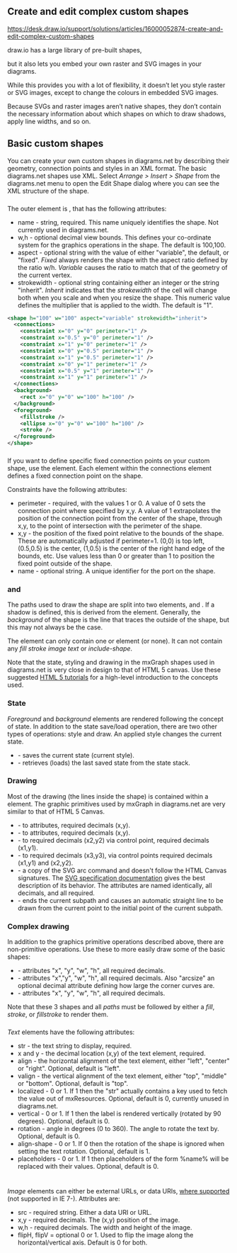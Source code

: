 ## Create and edit complex custom shapes

https://desk.draw.io/support/solutions/articles/16000052874-create-and-edit-complex-custom-shapes

draw.io has a large library of pre-built shapes, 

but it also lets you embed your own raster and SVG images in your diagrams. 

While this provides you with a lot of flexibility, it doesn’t let you style raster or SVG images, except to change the colours in embedded SVG images. 

Because SVGs and raster images aren’t native shapes, they don’t contain the necessary information about which shapes on which to draw shadows, apply line widths, and so on.

## Basic custom shapes

You can create your own custom shapes in diagrams.net by describing their geometry, connection points and styles in an XML format. The basic diagrams.net shapes use XML. Select *Arrange > Insert > Shape* from the diagrams.net menu to open the Edit Shape dialog where you can see the XML structure of the shape.

### **<shape>**

The outer element is <shape>, that has the following attributes:

- name - string, required. This name uniquely identifies the shape. Not currently used in diagrams.net.
- w,h - optional decimal view bounds. This defines your co-ordinate system for the graphics operations in the shape. The default is 100,100.
- aspect - optional string with the value of either "variable", the default, or "fixed". *Fixed* always renders the shape with the aspect ratio defined by the ratio w/h. *Variable* causes the ratio to match that of the geometry of the current vertex.
- strokewidth - optional string containing either an integer or the string "inherit". *Inherit* indicates that the *strokewidth* of the cell will change both when you scale and when you resize the shape. This numeric value defines the multiplier that is applied to the width. The default is "1".

```xml
<shape h="100" w="100" aspect="variable" strokewidth="inherit">
  <connections>
    <constraint x="0" y="0" perimeter="1" />
    <constraint x="0.5" y="0" perimeter="1" />
    <constraint x="1" y="0" perimeter="1" />
    <constraint x="0" y="0.5" perimeter="1" />
    <constraint x="1" y="0.5" perimeter="1" />
    <constraint x="0" y="1" perimeter="1" />
    <constraint x="0.5" y="1" perimeter="1" />
    <constraint x="1" y="1" perimeter="1" />
  </connections>
  <background>
    <rect x="0" y="0" w="100" h="100" />
  </background>
  <foreground>
    <fillstroke />
    <ellipse x="0" y="0" w="100" h="100" />
    <stroke />
  </foreground>
</shape>
```

### **<connections>**

If you want to define specific fixed connection points on your custom shape, use the <connections> element. Each <constraint> element within the connections element defines a fixed connection point on the shape. 



Constraints have the following attributes:

- perimeter - required, with the values 1 or 0. A value of 0 sets the connection point where specified by x,y. A value of 1 extrapolates the position of the connection point from the center of the shape, through x,y, to the point of intersection with the perimeter of the shape.
- x,y - the position of the fixed point relative to the bounds of the shape. These are automatically adjusted if perimeter=1. (0,0) is top left, (0.5,0.5) is the center, (1,0.5) is the center of the right hand edge of the bounds, etc. Use values less than 0 or greater than 1 to position the fixed point outside of the shape.
- name - optional string. A unique identifier for the port on the shape.

### <background> and <foreground>

The paths used to draw the shape are split into two elements, <foreground> and <background>. If a shadow is defined, this is derived from the <background> element. Generally, the *background* of the shape is the line that traces the outside of the shape, but this may not always be the case.



The <background> element can only contain one <path> <rect> <roundrect> or <ellipse> element (or none). It can not contain any *fill* *stroke* *image* *text* or *include-shape*.



Note that the state, styling and drawing in the mxGraph shapes used in diagrams.net is very close in design to that of HTML 5 canvas. Use these suggested [HTML 5 tutorials](https://developer.mozilla.org/en-US/docs/Web/API/Canvas_API/Tutorial) for a high-level introduction to the concepts used.

### **State**

*Foreground* and *background* elements are rendered following the concept of state. In addition to the state save/load operation, there are two other types of operations: style and draw. An applied style changes the current state.

- <save/> - saves the current state (current style).
- <restore/> - retrieves (loads) the last saved state from the state stack.

### **Drawing**

Most of the drawing (the lines inside the shape) is contained within a <path> element. The graphic primitives used by mxGraph in diagrams.net are very similar to that of HTML 5 Canvas.

- <move> - to attributes, required decimals (x,y).
- <line> - to attributes, required decimals (x,y).
- <quad> - to required decimals (x2,y2) via control point, required decimals (x1,y1).
- <curve> - to required decimals (x3,y3), via control points required decimals (x1,y1) and (x2,y2).
- <arc> - a copy of the SVG arc command and doesn't follow the HTML Canvas signatures. The [SVG specification documentation](http://www.w3.org/TR/SVG/paths.html#PathDataEllipticalArcCommands) gives the best description of its behavior. The attributes are named identically, all decimals, and all required.
- <close> - ends the current subpath and causes an automatic straight line to be drawn from the current point to the initial point of the current subpath.

### **Complex drawing**

In addition to the graphics primitive operations described above, there are non-primitive operations. Use these to more easily draw some of the basic shapes:

- <rect> - attributes "x", "y", "w", "h", all required decimals.
- <roundrect> - attributes "x","y", "w", "h", all required decimals. Also "arcsize" an optional decimal attribute defining how large the corner curves are.
- <ellipse> - attributes "x", "y", "w", "h", all required decimals.

Note that these 3 shapes and all *paths* must be followed by either a *fill*, *stroke*, or *fillstroke* to render them.

### **<text>**

*Text* elements have the following attributes:

- str - the text string to display, required.
- x and y - the decimal location (x,y) of the text element, required.
- align - the horizontal alignment of the text element, either "left", "center" or "right". Optional, default is "left".
- valign - the vertical alignment of the text element, either "top", "middle" or "bottom". Optional, default is "top".
- localized - 0 or 1. If 1 then the "str" actually contains a key used to fetch the value out of mxResources. Optional, default is 0, currently unused in diagrams.net.
- vertical - 0 or 1. If 1 then the label is rendered vertically (rotated by 90 degrees). Optional, default is 0.
- rotation - angle in degrees (0 to 360). The angle to rotate the text by. Optional, default is 0.
- align-shape - 0 or 1. If 0 then the rotation of the shape is ignored when setting the text rotation. Optional, default is 1.
- placeholders - 0 or 1. If 1 then placeholders of the form %name% will be replaced with their values. Optional, default is 0.

### **<image>**

*Image* elements can either be external URLs, or data URIs, [where supported](http://en.wikipedia.org/wiki/Data_URI_scheme) (not supported in IE 7-). Attributes are:

- src - required string. Either a data URI or URL.
- x,y - required decimals. The (x,y) position of the image.
- w,h - required decimals. The width and height of the image.
- flipH, flipV = optional 0 or 1. Used to flip the image along the horizontal/vertical axis. Default is 0 for both.